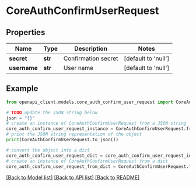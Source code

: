 # CoreAuthConfirmUserRequest


## Properties

Name | Type | Description | Notes
------------ | ------------- | ------------- | -------------
**secret** | **str** | Confirmation secret | [default to 'null']
**username** | **str** | User name | [default to 'null']

## Example

```python
from openapi_client.models.core_auth_confirm_user_request import CoreAuthConfirmUserRequest

# TODO update the JSON string below
json = "{}"
# create an instance of CoreAuthConfirmUserRequest from a JSON string
core_auth_confirm_user_request_instance = CoreAuthConfirmUserRequest.from_json(json)
# print the JSON string representation of the object
print(CoreAuthConfirmUserRequest.to_json())

# convert the object into a dict
core_auth_confirm_user_request_dict = core_auth_confirm_user_request_instance.to_dict()
# create an instance of CoreAuthConfirmUserRequest from a dict
core_auth_confirm_user_request_from_dict = CoreAuthConfirmUserRequest.from_dict(core_auth_confirm_user_request_dict)
```
[[Back to Model list]](../README.md#documentation-for-models) [[Back to API list]](../README.md#documentation-for-api-endpoints) [[Back to README]](../README.md)


